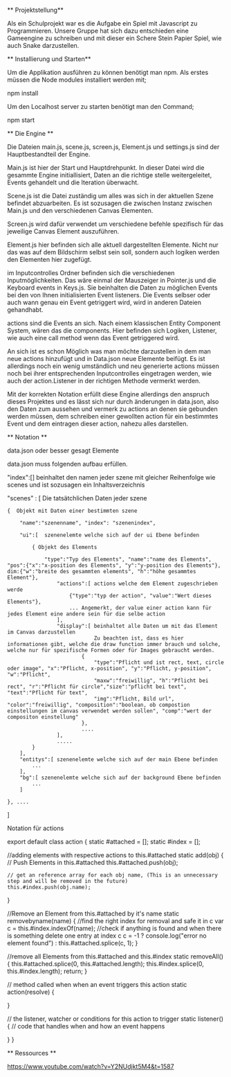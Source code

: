 ** Projektstellung**

Als ein Schulprojekt war es die Aufgabe ein Spiel mit Javascript zu Programmieren. Unsere Gruppe hat sich dazu entschieden eine Gameengine zu schreiben und mit dieser ein Schere Stein Papier Spiel, wie auch Snake darzustellen. 

** Installierung und Starten**

Um die Applikation ausführen zu können benötigt man npm. Als erstes müssen die Node modules installiert werden mit; 

npm install 

Um den Localhost server zu starten benötigt man den Command;

npm start


** Die Engine **

Die Dateien main.js, scene.js, screen.js, Element.js und settings.js sind der Hauptbestandteil der Engine.

Main.js ist hier der Start und Hauptdrehpunkt. In dieser Datei wird die gesammte Engine initiallisiert, Daten an die richtige stelle weitergeleitet, Events gehandelt und die Iteration überwacht.

Scene.js ist die Datei zuständig um alles was sich in der aktuellen Szene befindet abzuarbeiten. Es ist sozusagen die zwischen Instanz zwischen Main.js und den verschiedenen Canvas Elementen.

Screen.js wird dafür verwendet um verschiedene befehle spezifisch für das jeweilige Canvas Element auszuführen.

Element.js hier befinden sich alle aktuell dargestellten Elemente. Nicht nur das was auf dem Bildschirm selbst sein soll, sondern auch logiken werden den Elementen hier zugefügt.

im Inputcontrolles Ordner befinden sich die verschiedenen Inputmöglichkeiten. Das wäre einmal der Mauszeiger in Pointer.js und die Keyboard events in Keys.js. Sie beinhalten die Daten zu möglichen Events bei den von Ihnen initialisierten Event listeners. Die Events selbser oder auch wann genau ein Event getriggert wird, wird in anderen Dateien gehandhabt.

actions sind die Events an sich. Nach einem klassischen Entity Component System, wären das die components. Hier befinden sich Logiken, Listener, wie auch eine call method wenn das Event getriggered wird.

An sich ist es schon Möglich was man möchte darzustellen in dem man neue actions hinzufügt und in Data.json neue Elemente beifügt. Es ist allerdings noch ein wenig umständlich und neu generierte actions müssen noch bei ihrer entsprechenden Inputcontrolles eingetragen werden, wie auch der action.Listener in der richtigen Methode vermerkt werden.

Mit der korrekten Notation erfüllt diese Engine allerdings den anspruch dieses Projektes und es lässt sich nur durch änderungen in data.json, also den Daten zum aussehen und vermerk zu actions an denen sie gebunden werden müssen, dem schreiben einer gewollten action für ein bestimmtes Event und dem eintragen dieser action, nahezu alles darstellen.

** Notation **

data.json oder besser gesagt Elemente

data.json muss folgenden aufbau erfüllen.

"index":[]      beinhaltet den namen jeder szene mit gleicher Reihenfolge wie scenes und ist sozusagen ein Inhaltsverzeichnis

"scenes" : [    Die tatsätchlichen Daten jeder szene

    {  Objekt mit Daten einer bestimmten szene

        "name":"szenenname", "index": "szenenindex",

        "ui":[  szenenelemte welche sich auf der ui Ebene befinden

            { Objekt des Elements

                "type":"Typ des Elements", "name":"name des Elements", "pos":{"x":"x-position des Elements", "y":"y-position des Elements"}, dim:{"w":"breite des gesammten elements", "h":"höhe gesammtes Element"},
                    "actions":[ actions welche dem Element zugeschrieben werde
                        {"type":"typ der action", "value":"Wert dieses Elements"},
                        ... Angemerkt, der value einer action kann für jedes Element eine andere sein für die selbe action
                    ],
                    "display":[ beinhaltet alle Daten um mit das Element im Canvas darzustellen
                                Zu beachten ist, dass es hier informationen gibt, welche die draw function immer brauch und solche, welche nur für spezifische Formen oder für Images gebraucht werden.
                            {
                                "type":"Pflicht und ist rect, text, circle oder image", "x":"Pflicht, x-position", "y":"Pflicht, y-position", "w":"Pflicht", 
                                "maxw":"freiwillig", "h":"Pflicht bei rect", "r":"Pflicht für circle","size":"pflicht bei text", "text":"Pflicht für text",
                                "img":"Pflicht, Bild url", "color":"freiwillig", "composition":"boolean, ob compostion einstellungen im canvas verwendet werden sollen", "comp":"wert der compositon einstellung"
                            },
                            ....
                    ],
                    .....
            }
        ],
        "entitys":[ szenenelemte welche sich auf der main Ebene befinden
            ...
        ],
        "bg":[ szenenelemte welche sich auf der background Ebene befinden
            ...
        ]

    }, ....

]

Notation für actions

export default class action {
  static #attached = [];
  static #index = [];
  

  //adding elements with respective actions to this.#attached
  static add(obj) {
    // Push Elements in this.#attached
    this.#attached.push(obj);

    // get an reference array for each obj name, (This is an unnecessary step and will be removed in the future)
    this.#index.push(obj.name);

  }

  //Remove an Element from this.#attached by it's name
  static removebyname(name) {
    //find the right index for removal and safe it in c
    var c = this.#index.indexOf(name);
    //check if anything is found and when there is something delete one entry at index c
    c = -1
      ? console.log("error no element found")
      : this.#attached.splice(c, 1);
  }

  //remove all Elements from this.#attached and this.#index
  static removeAll() {
    this.#attached.splice(0, this.#attached.length);
    this.#index.splice(0, this.#index.length);
    return;
  }

  // method called when when an event triggers this action
  static action(resolve) {
   

  }

  // the listener, watcher or conditions for this action to trigger
  static listener() {
    // code that handles when and how an event happens
   
  }
}




** Ressources **

https://www.youtube.com/watch?v=Y2NUdjkt5M4&t=1587

